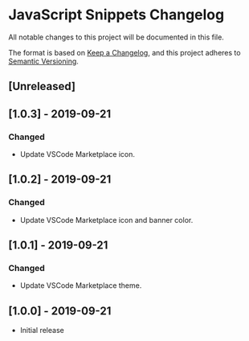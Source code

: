 # JavaScript Snippets Changelog

All notable changes to this project will be documented in this file.

The format is based on [Keep a Changelog](https://keepachangelog.com/en/1.0.0/),
and this project adheres to [Semantic Versioning](https://semver.org/spec/v2.0.0.html).

## [Unreleased]

## [1.0.3] - 2019-09-21

### Changed

* Update VSCode Marketplace icon.

## [1.0.2] - 2019-09-21

### Changed

* Update VSCode Marketplace icon and banner color.

## [1.0.1] - 2019-09-21

### Changed

* Update VSCode Marketplace theme.

## [1.0.0] - 2019-09-21

* Initial release

